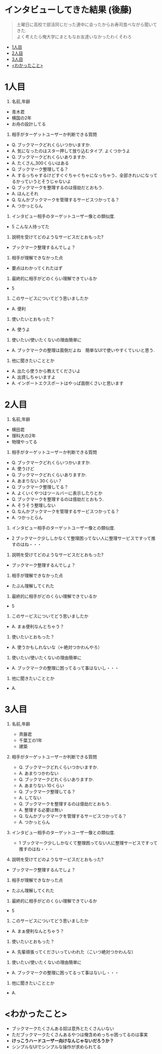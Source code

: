 # インタビューしてきた結果 (後藤)

> 土曜日に高校で部活同じだった連中に会ったからお寿司食べながら聞いてきた.  
> よく考えたら俺大学にまともなお友達いなかったわくそわろ

<!-- START doctoc generated TOC please keep comment here to allow auto update -->
<!-- DON'T EDIT THIS SECTION, INSTEAD RE-RUN doctoc TO UPDATE -->


- [1人目](#1%E4%BA%BA%E7%9B%AE)
- [2人目](#2%E4%BA%BA%E7%9B%AE)
- [3人目](#3%E4%BA%BA%E7%9B%AE)
- [<わかったこと>](#%E3%82%8F%E3%81%8B%E3%81%A3%E3%81%9F%E3%81%93%E3%81%A8)

<!-- END doctoc generated TOC please keep comment here to allow auto update -->

# 1人目
1. 名前,年齢
  * 青木君
  * 横国の2年
  * お舟の設計してる

1. 相手がターゲットユーザーか判断できる質問
  * Q. ブックマークどれくらいつかいますか.
  * A. 気になったのはスター押して放り込むタイプ. よくつかうよ
  * Q. ブックマークどれくらいありますか.
  * A. たくさん,300くらいはある
  * Q. ブックマーク整理してる？
  * A. するっちゃするけどすぐぐちゃぐちゃになっちゃう、全部きれいになってるかっていうとそうじゃないよ
  * Q. ブックマークを整理するのは億劫だとおもう.
  * A. ほんとそれ
  * Q. なんかブックマークを管理するサービスつかってる？
  * A. つかっとらん  
1. インタビュー相手のターゲットユーザー像との類似度.
  * 5 こんな人待ってた

1. 説明を受けてどのようなサービスだとおもった?
 * ブックマーク整理するんでしょ？
1. 相手が理解できなかった点
 * 要点はわかってくれたはず
1. 最終的に相手がどのくらい理解できているか
 * 5

1. このサービスについてどう思いましたか
 * A. 便利

1. 使いたいとおもった？
 * A. 使うよ
1. 使いたい/使いたくないの理由簡単に
 * A. ブックマークの整理は面倒だよね　簡単なUIで使いやすくていいと思う.

1. 他に聞きたいこととか
 * A. 出たら使うから教えてくださいよ
 * A. 出資しちゃいますよ
 * A. インポートエクスポートはやっぱ面倒くさいと思います

# 2人目
1. 名前,年齢
  * 横田君
  * 理科大の2年
  * 物理やってる

1. 相手がターゲットユーザーか判断できる質問
  * Q. ブックマークどれくらいつかいますか.
  * A. 使うけど
  * Q. ブックマークどれくらいありますか.
  * A. あまりない 30くらい？
  * Q. ブックマーク整理してる？
  * A. よくいくやつはツールバーに表示したりとか
  * Q. ブックマークを整理するのは億劫だとおもう.
  * A. そうそう整理しない
  * Q. なんかブックマークを管理するサービスつかってる？
  * A. つかっとらん  
1. インタビュー相手のターゲットユーザー像との類似度.
  * 2 ブックマーク少ししかなくて整理困ってない人に整理サービスですって推すのはね・・・

1. 説明を受けてどのようなサービスだとおもった?
 * ブックマーク整理するんでしょ？
1. 相手が理解できなかった点
 * たぶん理解してくれた
1. 最終的に相手がどのくらい理解できているか
 * 5

1. このサービスについてどう思いましたか
 * A. まぁ便利なんとちゃう？

1. 使いたいとおもった？
 * A. 使うかもしれないな（←絶対つかわんやろ）
1. 使いたい/使いたくないの理由簡単に
 * A. ブックマークの整理に困ってるって事はないし・・・

1. 他に聞きたいこととか
 * A.

# 3人目
1. 名前,年齢
   * 斉藤君
   * 千葉工の1年
   * 建築

1. 相手がターゲットユーザーか判断できる質問
   * Q. ブックマークどれくらいつかいますか.
   * A. あまりつかわない
   * Q. ブックマークどれくらいありますか.
   * A. あまりない 10くらい
   * Q. ブックマーク整理してる？
   * A. してない
   * Q. ブックマークを整理するのは億劫だとおもう.
   * A. 整理する必要は無い
   * Q. なんかブックマークを管理するサービスつかってる？
   * A. つかっとらん  
1. インタビュー相手のターゲットユーザー像との類似度.
   * 1 ブックマーク少ししかなくて整理困ってない人に整理サービスですって推すのはね・・・

1. 説明を受けてどのようなサービスだとおもった?
  * ブックマーク整理するんでしょ？
1. 相手が理解できなかった点
  * たぶん理解してくれた
1. 最終的に相手がどのくらい理解できているか
  * 5

1. このサービスについてどう思いましたか
  * A. まぁ便利なんとちゃう？

1. 使いたいとおもった？
  * A. 先輩頑張ってくださいっていわれた（こいつ絶対つかわんな）
1. 使いたい/使いたくないの理由簡単に
  * A. ブックマークの整理に困ってるって事はないし・・・

1. 他に聞きたいこととか
  * A.


# <わかったこと>
* ブックマークたくさんある奴は意外とたくさんいない
* ただブックマークたくさんあるやつは俺含めめっちゃ困ってるのは事実
* **けっこうハードユーザー向けなんじゃないだろうか？**
* シンプルなUIでシンプルな操作が求められてる
